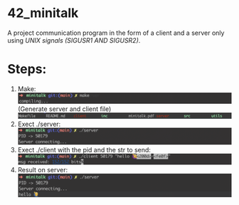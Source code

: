 # 42_minitalk

A project communication program in the form of a client and a server only 
using *UNIX signals (SIGUSR1 AND SIGUSR2)*.

# Steps:

1. Make:
![](/img/make.png?raw=true "shot1")
	(Generate server and client file)
![](/img/serverclient.png?raw=true "shot1")
2. Exect ./server: <br />
![](/img/serverpid.png?raw=true "shot1")
3. Exect ./client with the pid and the str to send:
![](/img/clientpid.png?raw=true "shot2")
4. Result on server:
![](/img/finalserver.png?raw=true "shot2")


